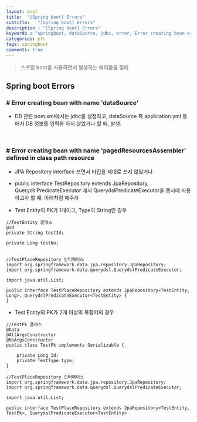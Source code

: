 ```yaml
---
layout: post
title:  "[Spring boot] Errors"
subtitle:   "[Spring boot] Errors"
description : "[Spring boot] Errors"
keywords : "springboot, dataSource, jdbc, error, Error creating bean with name 'dataSource', Error creating bean with name 'pagedResourcesAssembler' defined in class path resource"
categories: etc
tags: springboot
comments: true  
---  
```


> 스프링 boot를 사용하면서 발생하는 에러들을 정리  

## Spring boot Errors

### # Error creating bean with name 'dataSource'

- DB 관련 pom.xml에서는 jdbc를 설정하고, dataSource 즉 application.yml 등에서 DB 정보를 입력을 하지 않았거나 할 때, 발생.

<br>

### # Error creating bean with name 'pagedResourcesAssembler' defined in class path resource

- JPA Repository interface 쓰면서 타입을 제대로 쓰지 않았거나
- public interface TestRepository extends JpaRepository<T>, QuerydslPredicateExecutor<T> 에서 QuerydslPredicateExecutor을 동시에 사용하고자 할 때. 아래처럼 해주자

- Test Entity의 PK가 1개이고, Type이 String인 경우

```
//TestEntity 클래스
@Id
private String testId;

private Long testNo;


//TestPlaceRepository 인터페이스
import org.springframework.data.jpa.repository.JpaRepository;
import org.springframework.data.querydsl.QuerydslPredicateExecutor;

import java.util.List;

public interface TestPlaceRepository extends JpaRepository<TestEntity, Long>, QuerydslPredicateExecutor<TestEntity> {
}
```

- Test Entity의 PK가 2개 이상의 복합키의 경우

```
//TestPk 클래스
@Data
@AllArgsConstructor
@NoArgsConstructor
public class TestPk implements Serializable {

	private Long Id;
	private TestType type;
}

//TestPlaceRepository 인터페이스
import org.springframework.data.jpa.repository.JpaRepository;
import org.springframework.data.querydsl.QuerydslPredicateExecutor;

import java.util.List;

public interface TestPlaceRepository extends JpaRepository<TestEntity, TestPk>, QuerydslPredicateExecutor<TestEntity>
```
